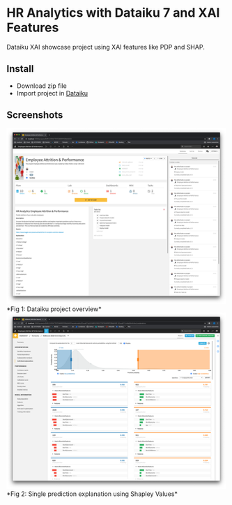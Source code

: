 # HR Analytics with Dataiku 7 and XAI Features

Dataiku XAI showcase project using XAI features like PDP and SHAP.   

## Install
- Download zip file
- Import project in [Dataiku](https://www.dataiku.com/)  

## Screenshots
<img src="img/overview.png" alt="overview" width="750"/>  
*Fig 1: Dataiku project overview*

<img src="img/shap.png" alt="overview" width="750"/>   
*Fig 2: Single prediction explanation using Shapley Values*
